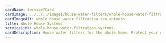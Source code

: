 ```yaml
---
cardName: Service7Card
cardImage: ../../../images/house-water-filters/whole-house-water-filtration-system.webp
cardImageAlt: whole house water filtration san antonio
title: Whole House Systems
serviceLink: whole-house-water-filtration-systems
cardDescription: House water filters for the whole home. Protect your whole house with filtered water your appliances and surfaces and enjoy.
---
```

